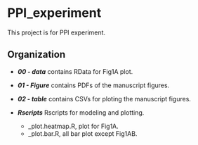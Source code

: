 # PPI_experiment
This project is for PPI experiment.
## Organization
* _**00 - data**_ contains RData for Fig1A plot. 

* _**01 - Figure**_ contains PDFs of the manuscript figures.

* _**02 - table**_ contains CSVs for ploting the manuscript figures.
  
* _**Rscripts**_ Rscripts for modeling and plotting. 
  * _plot.heatmap.R, plot for Fig1A.
  * _plot.bar.R, all bar plot except Fig1AB.
  
